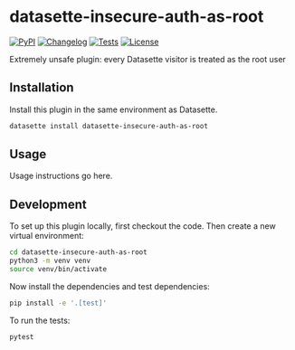 # datasette-insecure-auth-as-root

[![PyPI](https://img.shields.io/pypi/v/datasette-insecure-auth-as-root.svg)](https://pypi.org/project/datasette-insecure-auth-as-root/)
[![Changelog](https://img.shields.io/github/v/release/simonw/datasette-insecure-auth-as-root?include_prereleases&label=changelog)](https://github.com/simonw/datasette-insecure-auth-as-root/releases)
[![Tests](https://github.com/simonw/datasette-insecure-auth-as-root/actions/workflows/test.yml/badge.svg)](https://github.com/simonw/datasette-insecure-auth-as-root/actions/workflows/test.yml)
[![License](https://img.shields.io/badge/license-Apache%202.0-blue.svg)](https://github.com/simonw/datasette-insecure-auth-as-root/blob/main/LICENSE)

Extremely unsafe plugin: every Datasette visitor is treated as the root user

## Installation

Install this plugin in the same environment as Datasette.
```bash
datasette install datasette-insecure-auth-as-root
```
## Usage

Usage instructions go here.

## Development

To set up this plugin locally, first checkout the code. Then create a new virtual environment:
```bash
cd datasette-insecure-auth-as-root
python3 -m venv venv
source venv/bin/activate
```
Now install the dependencies and test dependencies:
```bash
pip install -e '.[test]'
```
To run the tests:
```bash
pytest
```
